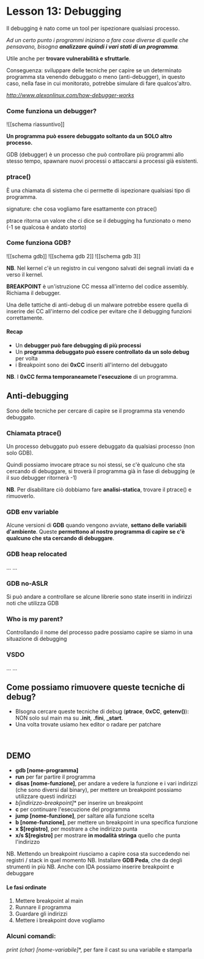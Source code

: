 # Lesson 13: Debugging
Il debugging è nato come un tool per ispezionare qualsiasi processo.

*Ad un certo punto i programmi iniziano a fare cose diverse di quelle che pensavano, bisogna **analizzare quindi i vari stati di un programma**.*

Utile anche per **trovare vulnerabilità e sfruttarle**.

Conseguenza: sviluppare delle tecniche per capire se un determinato programma sta venendo debuggato o meno (anti-debugger), in questo caso, nella fase in cui monitorato, potrebbe simulare di fare qualcos'altro.

*http://www.alexonlinux.com/how-debugger-works*

### Come funziona un debugger?
![[schema riassuntivo]]

**Un programma può essere debuggato soltanto da un SOLO altro processo.**

GDB (debugger) è un processo che può controllare più programmi allo stesso tempo, spawnare nuovi processi o attaccarsi a processi già esistenti.

### ptrace()
È una chiamata di sistema che ci permette di ispezionare qualsiasi tipo di programma.

signature:
che cosa vogliamo fare esattamente con ptrace()

ptrace ritorna un valore che ci dice se il debugging ha funzionato o meno (-1 se qualcosa è andato storto)

### Come funziona GDB?
![[schema gdb]]
![[schema gdb 2]]
![[schema gdb 3]]

**NB**. Nel kernel c'è un registro in cui vengono salvati dei segnali inviati da e verso il kernel.


**BREAKPOINT** è un'istruzione CC messa all'interno del codice assembly. Richiama il debugger.

Una delle tattiche di anti-debug di un malware potrebbe essere quella di inserire dei CC all'interno del codice per evitare che il debugging funzioni correttamente.

#### Recap
- Un **debugger può fare debugging di più processi**
- Un **programma debuggato può essere controllato da un solo debug** per volta
- i Breakpoint sono dei **0xCC** inseriti all'interno del debuggato

**NB**. I **0xCC ferma temporaneamete l'esecuzione** di un programma.
<br>

## Anti-debugging
Sono delle tecniche per cercare di capire se il programma sta venendo debuggato.

### Chiamata ptrace()
Un processo debuggato può essere debuggato da qualsiasi processo (non solo GDB).

Quindi possiamo invocare ptrace su noi stessi, se c'è qualcuno che sta cercando di debuggare, si troverà il programma già in fase di debugging (e il suo debugger ritornerà -1)

**NB**. Per disabilitare ciò dobbiamo fare **analisi-statica**, trovare il ptrace() e rimuoverlo.

### GDB env variable
Alcune versioni di **GDB** quando vengono avviate, **settano delle variabili d'ambiente**. Queste **permettono al nostro programma di capire se c'è qualcuno che sta cercando di debuggare**.

### GDB heap relocated
...
...

### GDB no-ASLR
Si può andare a controllare se alcune librerie sono state inseriti in indirizzi noti che utilizza GDB

### Who is my parent?
Controllando il nome del processo padre possiamo capire se siamo in una situazione di debugging

### VSDO
...
...
<br>

## Come possiamo rimuovere queste tecniche di debug?
- BIsogna cercare queste tecniche di debug (**ptrace**, **0xCC**, **getenv()**): NON solo sul main ma su **.init**, **.fini**, **_start**.
- Una volta trovate usiamo hex editor o radare per patchare
<br>

## DEMO
- **gdb [nome-programma]**
- **run** per far partire il programma
- **disas [nome-funzione]**, per andare a vedere la funzione e i vari indirizzi (che sono diversi dal binary), per mettere un breakpoint possiamo utilizzare questi indirizzi
- **b*[indirizzo-breakpoint]** per inserire un breakpoint
- **c** per continuare l'esecuzione del programma
- **jump [nome-funzione]**, per saltare alla funzione scelta
- **b [nome-funzione]**, per mettere un breakpoint in una specifica funzione
- **x $[registro]**, per mostrare a che indirizzo punta
- **x/s $[registro]** per mostrare **in modalità stringa** quello che punta l'indirizzo

NB. Mettendo un breakpoint riusciamo a capire cosa sta succedendo nei registri / stack in quel momento
NB. Installare **GDB Peda**, che da degli strumenti in più
NB. Anche con IDA possiamo inserire breakpoint e debuggare

#### Le fasi ordinate
1. Mettere breakpoint al main
2. Runnare il programma
3. Guardare gli indirizzi
4. Mettere i breakpoint dove vogliamo


### Alcuni comandi:
**print (char*) [nome-variabile]**, per fare il cast su una variabile e stamparla